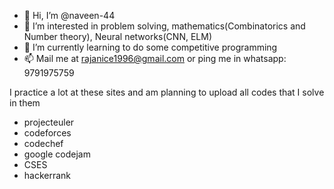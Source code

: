 - 👋 Hi, I’m @naveen-44
- 👀 I’m interested in problem solving, mathematics(Combinatorics and Number theory), Neural networks(CNN, ELM)
- 🌱 I’m currently learning to do some competitive programming
- 📫 Mail me at rajanice1996@gmail.com or ping me in whatsapp: 9791975759

I practice a lot at these sites and am planning to upload all codes that I solve in them
- projecteuler
- codeforces
- codechef
- google codejam
- CSES
- hackerrank
